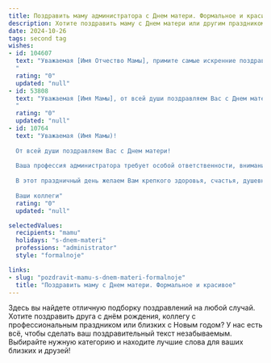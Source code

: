 ```yaml
---
title: Поздравить маму администратора с Днем матери. Формальное и красивое
description: Хотите поздравить маму с Днем матери или другим праздником? Наш ИИ создаст незабываемое поздравление, а вы обязательно выделитесь среди других.  
date: 2024-10-26
tags: second tag
wishes:
- id: 104607
  text: "Уважаемая [Имя Отчество Мамы], примите самые искренние поздравления с Днём матери!  Ваш профессионализм и преданность делу администратора достойны глубочайшего уважения, но сегодня мы хотим от всей души отметить Вашу невероятную любовь и заботу, которые Вы дарите своей семье. Желаем Вам крепкого здоровья, счастья, благополучия и долгих лет жизни, наполненных радостью и гордостью за своих детей.
  "
  rating: "0"
  updated: "null"
- id: 53808
  text: "Уважаемая [Имя Мамы], от всей души поздравляем Вас с Днем матери! Пусть Ваш труд и забота всегда будут оценены по достоинству, а жизнь полна радости и любви!
  "
  rating: "0"
  updated: "null"
- id: 10764
  text: "Уважаемая (Имя Мамы)!
  
  От всей души поздравляем Вас с Днем матери!
  
  Ваша профессия администратора требует особой ответственности, внимания и чуткости. Благодаря Вам в нашем коллективе царит атмосфера взаимопонимания и порядка. Вы умело управляете делами, находите решения для самых сложных задач и создаете условия для плодотворной работы.
  
  В этот праздничный день желаем Вам крепкого здоровья, счастья, душевного равновесия и неиссякаемой энергии. Пусть каждый новый день приносит Вам радость и удовлетворение от выполненного долга.
  
  Ваши коллеги"
  rating: "0"
  updated: "null"

selectedValues:
  recipients: "mamu"
  holidays: "s-dnem-materi"
  professions: "administrator"
  style: "formalnoje"

links:
- slug: "pozdravit-mamu-s-dnem-materi-formalnoje"
  title: "Поздравить маму с Днем матери. Формальное и красивое"
---
```


Здесь вы найдете отличную подборку поздравлений на любой случай.
Хотите поздравить друга с днём рождения, коллегу с профессиональным праздником или близких с Новым годом? У нас есть всё, чтобы сделать ваш поздравительный текст незабываемым. Выбирайте нужную категорию и находите лучшие слова для ваших близких и друзей!
